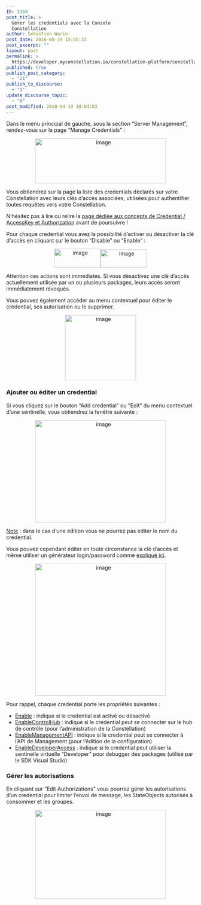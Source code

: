 ```yaml
---
ID: 2368
post_title: >
  Gérer les credentials avec la Console
  Constellation
author: Sebastien Warin
post_date: 2016-08-19 15:56:33
post_excerpt: ""
layout: post
permalink: >
  https://developer.myconstellation.io/constellation-platform/constellation-console/gerer-credentials-avec-la-console-constellation/
published: true
publish_post_category:
  - "21"
publish_to_discourse:
  - "1"
update_discourse_topic:
  - "0"
post_modified: 2018-04-19 10:04:03
---
```

Dans le menu principal de gauche, sous la section “Server Management”, rendez-vous sur la page “Manage Credentials” :

<p align="center"><a href="https://developer.myconstellation.io/wp-content/uploads/2016/08/image-38.png"><img style="background-image: none; padding-top: 0px; padding-left: 0px; display: inline; padding-right: 0px; border: 0px;" title="image" src="https://developer.myconstellation.io/wp-content/uploads/2016/08/image_thumb-27.png" alt="image" width="350" height="120" border="0" /></a></p>

<p align="left">Vous obtiendrez sur la page la liste des credentials déclarés sur votre Constellation avec leurs clés d’accès associées, utilisées pour authentifier toutes requêtes vers votre Constellation.</p>

<p align="left">N’hésitez pas à lire ou relire la <a href="/concepts/securite-accesskey-credential-authorization/">page dédiée aux concepts de Credential / AccessKey et Authorization</a> avant de poursuivre !</p>

<p align="left">Pour chaque credential vous avez la possibilité d’activer ou désactiver la clé d’accès en cliquant sur le bouton “Disable” ou “Enable” :</p>

<p align="center"><a href="https://developer.myconstellation.io/wp-content/uploads/2016/08/image-39.png"><img style="background-image: none; padding-top: 0px; padding-left: 0px; display: inline; padding-right: 0px; border: 0px;" title="image" src="https://developer.myconstellation.io/wp-content/uploads/2016/08/image_thumb-28.png" alt="image" width="124" height="50" border="0" /></a><a href="https://developer.myconstellation.io/wp-content/uploads/2016/08/image-40.png"><img style="background-image: none; padding-top: 0px; padding-left: 0px; display: inline; padding-right: 0px; border: 0px;" title="image" src="https://developer.myconstellation.io/wp-content/uploads/2016/08/image_thumb-29.png" alt="image" width="124" height="48" border="0" /></a></p>

<p align="left">Attention ces actions sont immédiates. Si vous désactivez une clé d’accès actuellement utilisée par un ou plusieurs packages, leurs accès seront immédiatement révoqués.</p>

<p align="left">Vous pouvez également accéder au menu contextuel pour éditer le crédential, ses autorisation ou le supprimer.</p>

<p align="center"><a href="https://developer.myconstellation.io/wp-content/uploads/2016/08/image-41.png"><img style="background-image: none; padding-top: 0px; padding-left: 0px; display: inline; padding-right: 0px; border: 0px;" title="image" src="https://developer.myconstellation.io/wp-content/uploads/2016/08/image_thumb-30.png" alt="image" width="190" height="174" border="0" /></a></p>

<h3>Ajouter ou éditer un credential</h3>

Si vous cliquez sur le bouton “Add credential” ou “Edit” du menu contextuel d’une sentinelle, vous obtiendrez la fenêtre suivante :

<p align="center"><a href="https://developer.myconstellation.io/wp-content/uploads/2016/08/image-42.png"><img style="background-image: none; padding-top: 0px; padding-left: 0px; display: inline; padding-right: 0px; border: 0px;" title="image" src="https://developer.myconstellation.io/wp-content/uploads/2016/08/image_thumb-31.png" alt="image" width="350" height="273" border="0" /></a></p>

<p align="left"><u>Note</u> : dans le cas d’une édition vous ne pourrez pas éditer le nom du credential.</p>

<p align="left">Vous pouvez cependant éditer en toute circonstance la clé d’accès et même utiliser un générateur login/password comme <a href="/concepts/securite-accesskey-credential-authorization/#Login_et_AccessKey">expliqué ici</a>.</p>

<p align="center"><a href="https://developer.myconstellation.io/wp-content/uploads/2016/08/image-43.png"><img style="background-image: none; padding-top: 0px; padding-left: 0px; display: inline; padding-right: 0px; border: 0px;" title="image" src="https://developer.myconstellation.io/wp-content/uploads/2016/08/image_thumb-32.png" alt="image" width="350" height="353" border="0" /></a></p>

<p align="left">Pour rappel, chaque credential porte les propriétés suivantes :</p>

<ul>
    <li><u>Enable</u> : indique si le credential est activé ou désactivé</li>
    <li><u>EnableControlHub</u> : indique si le credential peut se connecter sur le hub de contrôle (pour l’administration de la Constellation)</li>
    <li><u>EnableManagementAPI</u> : indique si le credential peut se connecter à l’API de Management (pour l’édition de la configuration)</li>
    <li><u>EnableDeveloperAccess</u> : indique si le credential peut utiliser la sentinelle virtuelle “Developer” pour debugger des packages (utilisé par le SDK Visual Studio)</li>
</ul>

<h3>Gérer les autorisations</h3>

En cliquant sur “Edit Authorizations” vous pourrez gérer les autorisations d’un credential pour limiter l’envoi de message, les StateObjects autorisés à consommer et les groupes.

<p align="center"><a href="https://developer.myconstellation.io/wp-content/uploads/2016/08/image-44.png"><img style="background-image: none; padding-top: 0px; padding-left: 0px; display: inline; padding-right: 0px; border: 0px;" title="image" src="https://developer.myconstellation.io/wp-content/uploads/2016/08/image_thumb-33.png" alt="image" width="350" height="238" border="0" /></a></p>